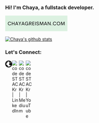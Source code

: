 ### Hi! I'm Chaya, a fullstack developer. 

[<img  alt="codeSTACKr.com" src="/website.png" />](https://chayagreisman.com/)

[![Chaya's github stats](https://github-readme-stats.vercel.app/api?username=ChayaGreisman&show_icons=true&theme=gotham)](https://github.com/ChayaGreisman/github-readme-stats)

<!--use below to pin repos on profile page-->
<!--[![ReadMe Card](https://github-readme-stats.vercel.app/api/pin/?username=ChayaGreisman&repo=gelt-frontend)](https://github.com/ChayaGreisman/gelt-frontend)-->
### Let's Connect:

[<img align="left" alt="codeSTACKr.com" width="22px" src="https://raw.githubusercontent.com/iconic/open-iconic/master/svg/globe.svg" />](https://chayagreisman.com/)
[<img align="left" alt="codeSTACKr | LinkedIn" width="22px" src="https://cdn.jsdelivr.net/npm/simple-icons@v3/icons/linkedin.svg" />](https://www.linkedin.com/in/chayagreisman/)
[<img align="left" alt="codeSTACKr | Medium" width="22px" src="https://cdn.jsdelivr.net/npm/simple-icons@v3/icons/medium.svg" />](https://medium.com/@chayamgreisman)
[<img align="left" alt="codeSTACKr | YouTube" width="22px" src="https://cdn.jsdelivr.net/npm/simple-icons@v3/icons/youtube.svg" />](https://www.youtube.com/channel/UCZL13mtv8x-0IdOZ18J5T3w)
